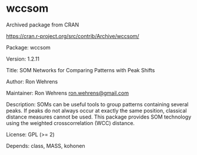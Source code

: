 # wccsom
Archived package from CRAN

https://cran.r-project.org/src/contrib/Archive/wccsom/

Package: wccsom

Version: 1.2.11

Title: SOM Networks for Comparing Patterns with Peak Shifts

Author: Ron Wehrens

Maintainer: Ron Wehrens <ron.wehrens@gmail.com>

Description: SOMs can be useful tools to group patterns containing several peaks. If peaks do not always occur at exactly the same position, classical distance measures cannot be used. This package provides SOM technology using the weighted crosscorrelation (WCC) distance.

License: GPL (>= 2)

Depends: class, MASS, kohonen
